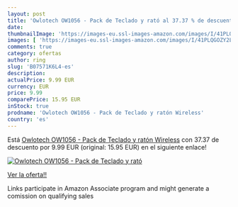 ```yaml
---
layout: post
title: 'Owlotech OW1056 - Pack de Teclado y rató al 37.37 % de descuento'
date: 
thumbnailImage: 'https://images-eu.ssl-images-amazon.com/images/I/41PLQGOZY2L._SL200_.jpg'
images: [ 'https://images-eu.ssl-images-amazon.com/images/I/41PLQGOZY2L._SL200_.jpg' ]
comments: true
category: ofertas
author: ring
slug: 'B07571K6L4-es'
description:
actualPrice: 9.99 EUR
currency: EUR
price: 9.99
comparePrice: 15.95 EUR
inStock: true
prodname: 'Owlotech OW1056 - Pack de Teclado y ratón Wireless'
country: 'es'
---
```


Está [Owlotech OW1056 - Pack de Teclado y ratón Wireless](https://www.amazon.es/dp/B07571K6L4/?tag=tolees-21) con 37.37 de descuento por 9.99 EUR (original: 15.95 EUR) en el siguiente enlace!

[![Owlotech OW1056 - Pack de Teclado y rató](https://images-eu.ssl-images-amazon.com/images/I/41PLQGOZY2L._SL200_.jpg)](https://www.amazon.es/dp/B07571K6L4/?tag=tolees-21)

[Ver la oferta!!](https://www.amazon.es/dp/B07571K6L4/?tag=tolees-21)

Links participate in Amazon Associate program and might generate a comission on qualifying sales


